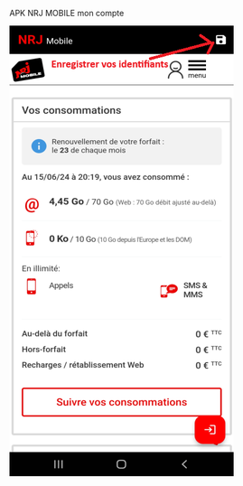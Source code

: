 APK NRJ MOBILE mon compte

![NRJ](https://raw.githubusercontent.com/lafouine022/nrj_mobile/main/nrj.png)

